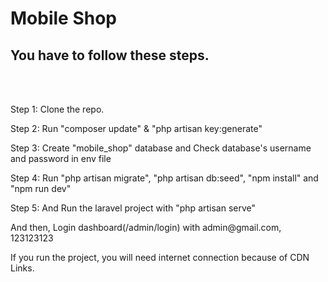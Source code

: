 <h1>Mobile Shop</h1>

<h2>You have to follow these steps.</h2><br><br>

<p>Step 1: Clone the repo.</p>
<p>Step 2: Run "composer update" & "php artisan key:generate"</p>
<p>Step 3: Create "mobile_shop" database and Check database's username and password in env file</p>
<p>Step 4: Run "php artisan migrate", "php artisan db:seed", "npm install" and "npm run dev"</p>
<p>Step 5: And Run the laravel project with "php artisan serve"</p>
<p>And then, Login dashboard(/admin/login) with admin@gmail.com, 123123123</p>
<p>If you run the project, you will need internet connection because of CDN Links.</p>
